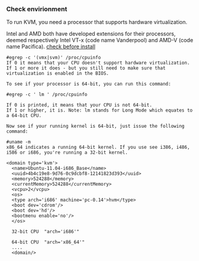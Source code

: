 ### Check envirionment

To run KVM, you need a processor that supports hardware virtualization. 

Intel and AMD both have developed extensions for their processors, deemed respectively Intel VT-x (code name Vanderpool) and AMD-V (code name Pacifica). 
[check before install]
```
#egrep -c '(vmx|svm)' /proc/cpuinfo
If 0 it means that your CPU doesn't support hardware virtualization.
If 1 or more it does - but you still need to make sure that virtualization is enabled in the BIOS.

To see if your processor is 64-bit, you can run this command:

#egrep -c ' lm ' /proc/cpuinfo

If 0 is printed, it means that your CPU is not 64-bit.
If 1 or higher, it is. Note: lm stands for Long Mode which equates to a 64-bit CPU.

Now see if your running kernel is 64-bit, just issue the following command:

#uname -m
x86_64 indicates a running 64-bit kernel. If you use see i386, i486, i586 or i686, you're running a 32-bit kernel.
```

```shell
<domain type='kvm'>
  <name>Ubuntu-11.04-i686_Base</name>
  <uuid>4b4c19e8-9d76-0c9dcbf8-12141823d393</uuid>
  <memory>524288</memory>
  <currentMemory>524288</currentMemory>
  <vcpu>2</vcpu>
  <os>
  <type arch='i686' machine='pc-0.14'>hvm</type>
  <boot dev='cdrom'/>
  <boot dev='hd'/>
  <bootmenu enable='no'/>
  </os>
  
  32-bit CPU  "arch='i686'"
  
  64-bit CPU  "arch='x86_64'"
  ....
  <domain/>
```

  [check before install]:https://help.ubuntu.com/community/KVM/Installation
